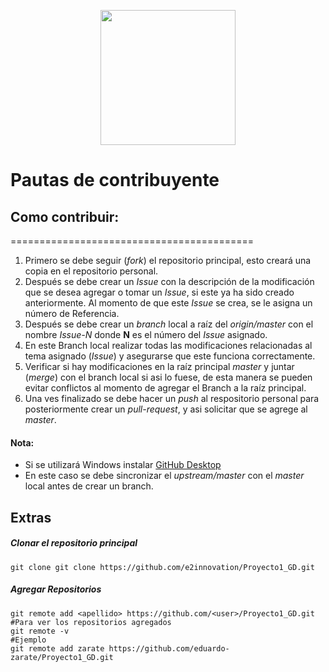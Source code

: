 <p align="center"><img src="Imagenes/Logo_Final.png" width="216px"><p>

# Pautas de contribuyente

## Como contribuir:
==========================================

1. Primero se debe seguir (*fork*) el repositorio principal, esto creará una copia en el repositorio personal.
2. Después se debe crear un *Issue* con la descripción de la modificación que se desea agregar o tomar un *Issue*, si este ya ha sido creado anteriormente. Al momento de que este *Issue* se crea, se le asigna un número de Referencia.
3. Después se debe crear un *branch* local a raíz del *origin/master* con el nombre *Issue-N* donde **N** es el número del *Issue* asignado.
4. En este Branch local realizar todas las modificaciones relacionadas al tema asignado (*Issue*) y asegurarse que este funciona correctamente.
5. Verificar si hay modificaciones en la raíz principal *master* y juntar (*merge*) con el branch local si asi lo fuese, de esta manera se pueden evitar conflictos al momento de agregar el Branch a la raíz principal.
6. Una ves finalizado se debe hacer un *push* al respositorio personal para posteriormente crear un *pull-request*, y asi solicitar que se agrege al *master*.

#### Nota:
- Si se utilizará Windows instalar [GitHub Desktop](https://desktop.github.com/)
- En este caso se debe sincronizar el *upstream/master* con el *master* local antes de crear un branch.

## Extras

##### Clonar el repositorio principal
```
git clone git clone https://github.com/e2innovation/Proyecto1_GD.git

```

##### Agregar Repositorios
```
git remote add <apellido> https://github.com/<user>/Proyecto1_GD.git
#Para ver los repositorios agregados
git remote -v
#Ejemplo
git remote add zarate https://github.com/eduardo-zarate/Proyecto1_GD.git

```
